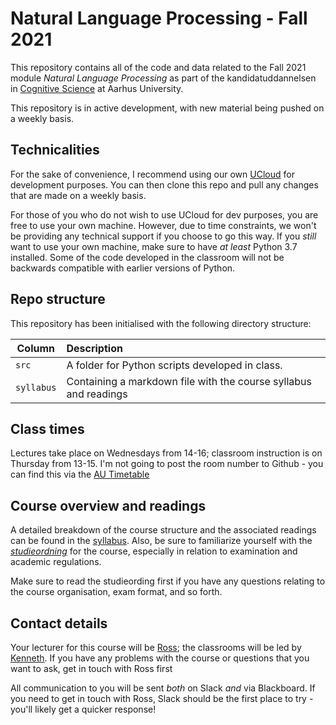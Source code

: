 # Natural Language Processing - Fall 2021

This repository contains all of the code and data related to the Fall 2021 module _Natural Language Processing_ as part of the  kandidatuddannelsen in [Cognitive Science](https://kandidat.au.dk/cognitivescience/) at Aarhus University.

This repository is in active development, with new material being pushed on a weekly basis. 

## Technicalities

For the sake of convenience, I recommend using our own [UCloud](https://cloud.sdu.dk) for development purposes. You can then clone this repo and pull any changes that are made on a weekly basis.

For those of you who do not wish to use UCloud for dev purposes, you are free to use your own machine. However, due to time constraints, we won't be providing any technical support if you choose to go this way. If you _still_ want to use your own machine, make sure to have _at least_ Python 3.7 installed. Some of the code developed in the classroom will not be backwards compatible with earlier versions of Python.

## Repo structure

This repository has been initialised with the following directory structure:

| Column | Description|
|--------|:-----------|
```src``` | A folder for Python scripts developed in class.
```syllabus```| Containing a markdown file with the course syllabus and readings


## Class times

Lectures take place on Wednesdays from 14-16; classroom instruction is on Thursday from 13-15. I'm not going to post the room number to Github - you can find this via the [AU Timetable](https://timetable.au.dk)

## Course overview and readings

A detailed breakdown of the course structure and the associated readings can be found in the [syllabus](syllabus.md). Also, be sure to familiarize yourself with the [_studieordning_](https://eddiprod.au.dk/EDDI/webservices/DokOrdningService.cfc?method=visGodkendtOrdning&dokOrdningId=14811&sprog=en) for the course, especially in relation to examination and academic regulations. 

Make sure to read the studieording first if you have any questions relating to the course organisation, exam format, and so forth.

## Contact details

Your lecturer for this course will be [Ross](au.dk/en/rdkm@cas); the classrooms will be led by [Kenneth](https://pure.au.dk/portal/en/persons/kenneth-christian-enevoldsen(c52b8fd4-bd44-4c8e-997b-648715fd0d0d).html). If you have any problems with the course or questions that you want to ask, get in touch with Ross first

All communication to you will be sent _both_ on Slack _and_ via Blackboard. If you need to get in touch with Ross, Slack should be the first place to try - you'll likely get a quicker response!

